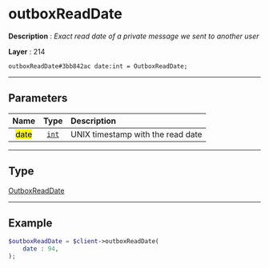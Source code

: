# outboxReadDate

**Description** : *Exact read date of a private message we sent to another user*

**Layer** : 214

```tl
outboxReadDate#3bb842ac date:int = OutboxReadDate;
```

---

## Parameters

| Name | Type | Description |
| :---: | :---: | :--- |
| <mark>date</mark> | [`int`](type/int) | UNIX timestamp with the read date |

---

## Type

[OutboxReadDate](type/OutboxReadDate)

---

## Example

```php
$outboxReadDate = $client->outboxReadDate(
	date : 94,
);
```